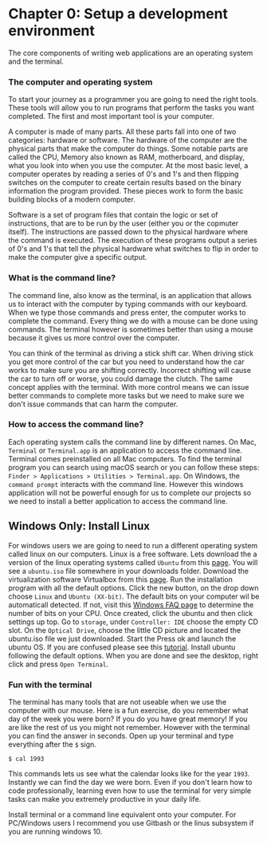 # Chapter 0: Setup a development environment
The core components of writing web applications are an operating system and the terminal.

### The computer and operating system
To start your journey as a programmer you are going to need the right tools. These tools will allow you to run programs that perform the tasks you want completed. The first and most important tool is your computer.

A computer is made of many parts. All these parts fall into one of two categories: hardware or software. The hardware of the computer are the physical parts that make the computer do things. Some notable parts are called the CPU, Memory also known as RAM, motherboard, and display, what you look into when you use the computer. At the most basic level, a computer operates by reading a series of 0's and 1's and then flipping switches on the computer to create certain results based on the binary information the program provided. These pieces work to form the basic building blocks of a modern computer.

Software is a set of program files that contain the logic or set of instructions, that are to be run by the user (either you or the copmuter itself). The instructions are passed down to the physical hardware where the command is executed. The execution of these programs output a series of 0's and 1's that tell the physical hardware what switches to flip in order to make the computer give a specific output. 

### What is the command line?
The command line, also know as the terminal, is an application that allows us to interact with the computer by typing commands with our keyboard. When we type those commands and press enter, the computer works to complete the command. Every thing we do with a mouse can be done using commands. The terminal however is sometimes better than using a mouse because it gives us more control over the computer.

You can think of the terminal as driving a stick shift car. When driving stick you get more control of the car but you need to understand how the car works to make sure you are shifting correctly. Incorrect shifting will cause the car to turn off or worse, you could damage the clutch. The same concept applies with the terminal. With more control means we can issue better commands to complete more tasks but we need to make sure we don't issue commands that can harm the computer. 
 
### How to access the command line?
Each operating system calls the command line by different names. On Mac, `Terminal` or `Terminal.app` is an application to access the command line. Terminal comes preinstalled on all Mac computers. To find the terminal program you can search using macOS search or you can follow these steps: `Finder > Applications > Utilities > Terminal.app`. On Windows, the `command prompt` interacts with the command line. However this windows application will not be powerful enough for us to complete our projects so we need to install a better application to access the command line.

## Windows Only: Install Linux
For windows users we are going to need to run a different operating system called linux on our computers. Linux is a free software. Lets download the a version of the linux operating systems called `Ubuntu` from this [page](https://www.ubuntu.com/downloads/desktop). You will see a `ubuntu.iso` file somewhere in your downloads folder. Download the virtualization software Virtualbox from this [page](https://virtualbox.org/wiki/Downloads). Run the installation program with all the default options. Click the new button, on the drop down choose `Linux` and `Ubuntu (XX-bit)`. The default bits on your computer wil be automaticall detected. If not, visit this [Windows FAQ page](https://support.microsoft.com/en-us/help/15056/windows-7-32-64-bit-faq) to determine the number of bits on your CPU. Once created, click the ubuntu and then click settings up top. Go to `storage`, under `Controller: IDE` choose the empty CD slot. On the `Optical Drive`, choose the little CD picture and located the ubuntu.iso file we just downloaded. Start the Press ok and launch the ubuntu OS.
If you are confused please see this [tutorial](https://askubuntu.com/questions/710608/how-do-i-install-ubuntu-on-virtualbox-on-mac-os-x-el-capitan). Install ubuntu following the default options. When you are done and see the desktop, right click and press `Open Terminal`.

### Fun with the terminal
The terminal has many tools that are not useable when we use the computer with our mouse. Here is a fun exercise, do you remember what day of the week you were born? If you do you have great memory! If you are like the rest of us you might not remember. However with the terminal you can find the answer in seconds. Open up your terminal and type everything after the `$` sign.

```
$ cal 1993
```

This commands lets us see what the calendar looks like for the year `1993`. Instantly we can find the day we were born. Even if you don't learn how to code professionally, learning even how to use the terminal for very simple tasks can make you extremely productive in your daily life. 

Install terminal or a command line equivalent onto your computer. For PC/Windows users I recommend you use Gitbash or the linus subsystem if you are running windows 10.








